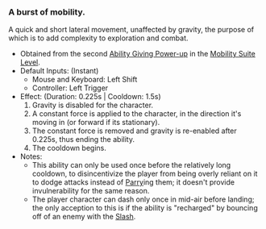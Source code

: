 ### A burst of mobility.

A quick and short lateral movement, unaffected by gravity, the purpose of which is to add complexity to exploration and combat.

- Obtained from the second [Ability Giving Power-up](../../../Enviroment/Enviromental%20Features/Helpful/Power-ups/Ability%20Giving.md) in the [Mobility Suite Level](../../../Enviroment/Levels/Mobility%20Suite.md).
- Default Inputs: (Instant)
    - Mouse and Keyboard: Left Shift
    - Controller: Left Trigger
- Effect: (Duration: 0.225s | Cooldown: 1.5s)
    1. Gravity is disabled for the character.
    2. A constant force is applied to the character, in the direction it's moving in (or forward if its stationary).
    3. The constant force is removed and gravity is re-enabled after 0.225s, thus ending the ability.
    4. The cooldown begins.
- Notes:
    - This ability can only be used once before the relatively long cooldown, to disincentivize the player from being overly reliant on it to dodge attacks instead of [Parry](Parry.md)ing them; it doesn't provide invulnerability for the same reason.
    - The player character can dash only once in mid-air before landing; the only acception to this is if the ability is "recharged" by bouncing off of an enemy with the [Slash](Slash.md).
